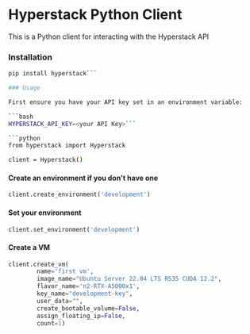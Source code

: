 # Hyperstack Python Client

This is a Python client for interacting with the Hyperstack API

### Installation

```bash
pip install hyperstack```

### Usage

First ensure you have your API key set in an environment variable:

```bash
HYPERSTACK_API_KEY=<your API Key>```

```python
from hyperstack import Hyperstack

client = Hyperstack()
```

#### Create an environment if you don't have one

```python
client.create_environment('development')  
```

#### Set your environment

```python
client.set_environment('development')  
```

#### Create a VM
```python
client.create_vm(
        name='first vm', 
        image_name="Ubuntu Server 22.04 LTS R535 CUDA 12.2", 
        flavor_name='n2-RTX-A5000x1', 
        key_name="development-key", 
        user_data="", 
        create_bootable_volume=False, 
        assign_floating_ip=False, 
        count=1)
```